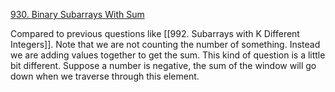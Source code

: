 [930. Binary Subarrays With Sum](https://leetcode.com/problems/binary-subarrays-with-sum/)

Compared to previous questions like [[992. Subarrays with K Different Integers]]. Note that we are not counting the number of something. Instead we are adding values together to get the sum. This kind of question is a little bit different. Suppose a number is negative, the sum of the window will go down when we traverse through this element. 